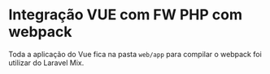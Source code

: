 # Integração VUE com FW PHP com webpack

Toda a aplicação do Vue fica na pasta `web/app` para compilar o webpack foi utilizar do Laravel Mix.

